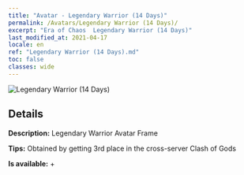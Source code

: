 ```yaml
---
title: "Avatar - Legendary Warrior (14 Days)"
permalink: /Avatars/Legendary Warrior (14 Days)/
excerpt: "Era of Chaos  Legendary Warrior (14 Days)"
last_modified_at: 2021-04-17
locale: en
ref: "Legendary Warrior (14 Days).md"
toc: false
classes: wide
---
```

 ![Legendary Warrior (14 Days)](/images/a/avatarFrame_61.png)

## Details

 **Description:** Legendary Warrior Avatar Frame 

 **Tips:** Obtained by getting 3rd place in the cross-server Clash of Gods 

 **Is available:**  + 

